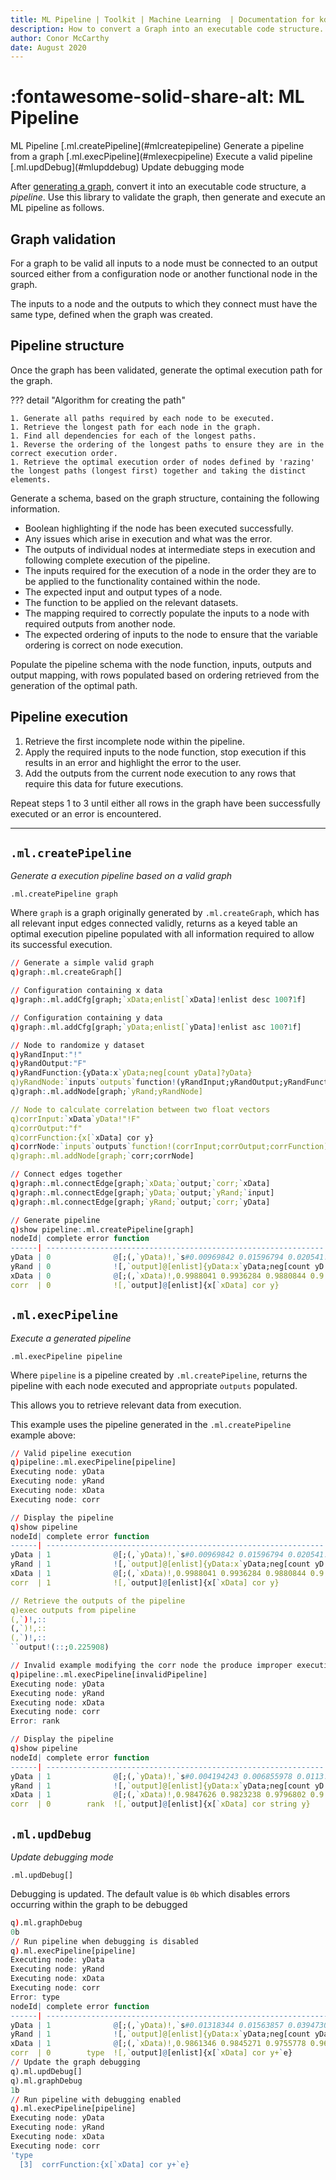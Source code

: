 ```yaml
---
title: ML Pipeline | Toolkit | Machine Learning  | Documentation for kdb+ and q
description: How to convert a Graph into an executable code structure.
author: Conor McCarthy
date: August 2020
---
```

# :fontawesome-solid-share-alt: ML Pipeline



<div markdown="1" class="typewriter">
ML Pipeline
  [.ml.createPipeline](#mlcreatepipeline)      Generate a pipeline from a graph
  [.ml.execPipeline](#mlexecpipeline)        Execute a valid pipeline
  [.ml.updDebug](#mlupddebug)            Update debugging mode
</div>


After [generating a graph](graph.md), convert it into an executable code structure, a _pipeline_. Use this library to validate the graph, then generate and execute an ML pipeline as follows.


## Graph validation

For a graph to be valid all inputs to a node must be connected to an output  sourced either from a configuration node or another functional node in the graph.

The inputs to a node and the outputs to which they connect must have the same type, defined when the graph was created.


## Pipeline structure

Once the graph has been validated, generate the optimal execution path for the graph. 

??? detail "Algorithm for creating the path"

    1. Generate all paths required by each node to be executed.
    1. Retrieve the longest path for each node in the graph.
    1. Find all dependencies for each of the longest paths.
    1. Reverse the ordering of the longest paths to ensure they are in the correct execution order.
    1. Retrieve the optimal execution order of nodes defined by 'razing' the longest paths (longest first) together and taking the distinct elements.

Generate a schema, based on the graph structure, containing the following information.

-   Boolean highlighting if the node has been executed successfully.
-   Any issues which arise in execution and what was the error.
-   The outputs of individual nodes at intermediate steps in execution and following complete execution of the pipeline.
-   The inputs required for the execution of a node in the order they are to be applied to the functionality contained within the node.
-   The expected input and output types of a node.
-   The function to be applied on the relevant datasets.
-   The mapping required to correctly populate the inputs to a node with required outputs from another node.
-   The expected ordering of inputs to the node to ensure that the variable ordering is correct on node execution.

Populate the pipeline schema with the node function, inputs, outputs and output mapping, with rows populated based on ordering retrieved from the generation of the optimal path.


## Pipeline execution

1. Retrieve the first incomplete node within the pipeline.
2. Apply the required inputs to the node function, stop execution if this results in an error and highlight the error to the user.
3. Add the outputs from the current node execution to any rows that require this data for future executions.

Repeat steps 1 to 3 until either all rows in the graph have been successfully executed or an error is encountered.

---

## `.ml.createPipeline`

_Generate a execution pipeline based on a valid graph_


```syntax
.ml.createPipeline graph
```

Where `graph` is a graph originally generated by `.ml.createGraph`, which has all relevant input edges connected validly,
returns as a keyed table an optimal execution pipeline populated with all information required to allow its successful execution.

```q
// Generate a simple valid graph
q)graph:.ml.createGraph[]

// Configuration containing x data
q)graph:.ml.addCfg[graph;`xData;enlist[`xData]!enlist desc 100?1f]

// Configuration containing y data
q)graph:.ml.addCfg[graph;`yData;enlist[`yData]!enlist asc 100?1f]

// Node to randomize y dataset
q)yRandInput:"!"
q)yRandOutput:"F"
q)yRandFunction:{yData:x`yData;neg[count yData]?yData}
q)yRandNode:`inputs`outputs`function!(yRandInput;yRandOutput;yRandFunct..
q)graph:.ml.addNode[graph;`yRand;yRandNode]

// Node to calculate correlation between two float vectors
q)corrInput:`xData`yData!"!F"
q)corrOutput:"f"
q)corrFunction:{x[`xData] cor y}
q)corrNode:`inputs`outputs`function!(corrInput;corrOutput;corrFunction)
q)graph:.ml.addNode[graph;`corr;corrNode]

// Connect edges together
q)graph:.ml.connectEdge[graph;`xData;`output;`corr;`xData]
q)graph:.ml.connectEdge[graph;`yData;`output;`yRand;`input]
q)graph:.ml.connectEdge[graph;`yRand;`output;`corr;`yData]

// Generate pipeline
q)show pipeline:.ml.createPipeline[graph]
nodeId| complete error function                                       ..
------| --------------------------------------------------------------..
yData | 0              @[;(,`yData)!,`s#0.00969842 0.01596794 0.020541..
yRand | 0              ![,`output]@[enlist]{yData:x`yData;neg[count yD..
xData | 0              @[;(,`xData)!,0.9988041 0.9936284 0.9880844 0.9..
corr  | 0              ![,`output]@[enlist]{x[`xData] cor y}          ..
```


## `.ml.execPipeline`

_Execute a generated pipeline_


```syntax
.ml.execPipeline pipeline
```

Where `pipeline` is a pipeline created by `.ml.createPipeline`, returns the pipeline with each node executed and appropriate `outputs` populated.

This allows you to retrieve relevant data from execution. 
<!-- FIXME In the case that an issue arises in execution highlight this to the user. -->

This example uses the pipeline generated in the `.ml.createPipeline` example above:

```q
// Valid pipeline execution
q)pipeline:.ml.execPipeline[pipeline]
Executing node: yData
Executing node: yRand
Executing node: xData
Executing node: corr

// Display the pipeline
q)show pipeline
nodeId| complete error function                                       ..
------| --------------------------------------------------------------..
yData | 1              @[;(,`yData)!,`s#0.00969842 0.01596794 0.020541..
yRand | 1              ![,`output]@[enlist]{yData:x`yData;neg[count yD..
xData | 1              @[;(,`xData)!,0.9988041 0.9936284 0.9880844 0.9..
corr  | 1              ![,`output]@[enlist]{x[`xData] cor y}          ..

// Retrieve the outputs of the pipeline
q)exec outputs from pipeline
(,`)!,::
(,`)!,::
(,`)!,::
``output!(::;0.225908)

// Invalid example modifying the corr node the produce improper execution
q)pipeline:.ml.execPipeline[invalidPipeline]
Executing node: yData
Executing node: yRand
Executing node: xData
Executing node: corr
Error: rank

// Display the pipeline
q)show pipeline
nodeId| complete error function                                       ..
------| --------------------------------------------------------------..
yData | 1              @[;(,`yData)!,`s#0.004194243 0.006855978 0.0113..
yRand | 1              ![,`output]@[enlist]{yData:x`yData;neg[count yD..
xData | 1              @[;(,`xData)!,0.9847626 0.9823238 0.9796802 0.9..
corr  | 0        rank  ![,`output]@[enlist]{x[`xData] cor string y}   ..
```

## `.ml.updDebug`
_Update debugging mode_

```syntax
.ml.updDebug[]
```

Debugging is updated. The default value is `0b` which disables errors occurring within the graph to be debugged

```q
q).ml.graphDebug
0b
// Run pipeline when debugging is disabled
q).ml.execPipeline[pipeline]
Executing node: yData
Executing node: yRand
Executing node: xData
Executing node: corr
Error: type
nodeId| complete error function                                        ..
------| ---------------------------------------------------------------..
yData | 1              @[;(,`yData)!,`s#0.01318344 0.01563857 0.0394730..
yRand | 1              ![,`output]@[enlist]{yData:x`yData;neg[count yDa..
xData | 1              @[;(,`xData)!,0.9861346 0.9845271 0.9755778 0.96..
corr  | 0        type  ![,`output]@[enlist]{x[`xData] cor y+`e}        ..
// Update the graph debugging
q).ml.updDebug[]
q).ml.graphDebug
1b
// Run pipeline with debugging enabled
q).ml.execPipeline[pipeline]
Executing node: yData
Executing node: yRand
Executing node: xData
Executing node: corr
'type
  [3]  corrFunction:{x[`xData] cor y+`e}
```
